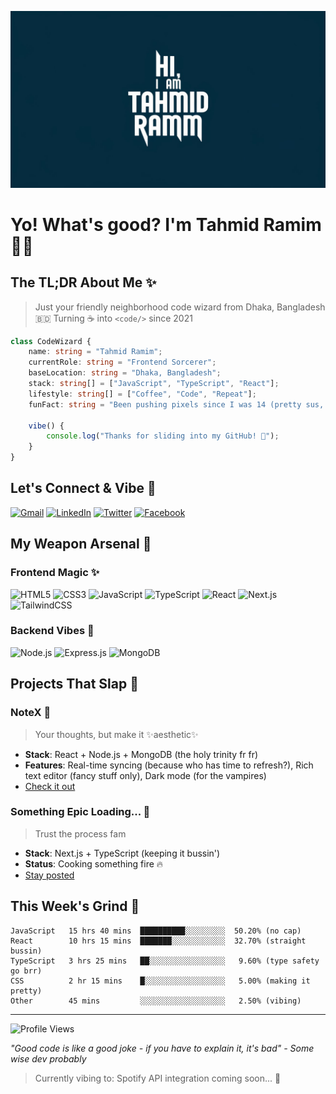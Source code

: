![Github Banner](https://raw.githubusercontent.com/Raaaaaaamim/Raaaaaaamim/refs/heads/main/banner.jpeg)

# Yo! What's good? I'm Tahmid Ramim 👋🔥

## The TL;DR About Me ✨
> Just your friendly neighborhood code wizard from Dhaka, Bangladesh 🇧🇩 
> Turning ☕ into `<code/>` since 2021

```typescript
class CodeWizard {
    name: string = "Tahmid Ramim";
    currentRole: string = "Frontend Sorcerer";
    baseLocation: string = "Dhaka, Bangladesh";
    stack: string[] = ["JavaScript", "TypeScript", "React"];
    lifestyle: string[] = ["Coffee", "Code", "Repeat"];
    funFact: string = "Been pushing pixels since I was 14 (pretty sus, right?)";
    
    vibe() {
        console.log("Thanks for sliding into my GitHub! 🚀");
    }
}
```

## Let's Connect & Vibe 🌟
[![Gmail](https://img.shields.io/badge/Shoot_a_Message-tahmidramim0@gmail.com-EA4335?style=flat-square&logo=gmail&logoColor=white)](mailto:tahmidramim0@gmail.com)
[![LinkedIn](https://img.shields.io/badge/Let's_Connect-Tahmid_Ramim-0A66C2?style=flat-square&logo=linkedin&logoColor=white)](https://linkedin.com/in/Raaaaaaamim)
[![Twitter](https://img.shields.io/badge/Drop_a_Follow-@ramim-1DA1F2?style=flat-square&logo=twitter&logoColor=white)](https://twitter.com/Raaaaaaamim)
[![Facebook](https://img.shields.io/badge/Say_Hi-Tahmid_Ramim-1877F2?style=flat-square&logo=facebook&logoColor=white)](https://facebook.com/Raaaaaaamim)

## My Weapon Arsenal 🚀
### Frontend Magic ✨
![HTML5](https://img.shields.io/badge/HTML5-%23E34F26.svg?style=for-the-badge&logo=html5&logoColor=white)
![CSS3](https://img.shields.io/badge/CSS3-%231572B6.svg?style=for-the-badge&logo=css3&logoColor=white)
![JavaScript](https://img.shields.io/badge/JavaScript-%23323330.svg?style=for-the-badge&logo=javascript&logoColor=%23F7DF1E)
![TypeScript](https://img.shields.io/badge/TypeScript-%23007ACC.svg?style=for-the-badge&logo=typescript&logoColor=white)
![React](https://img.shields.io/badge/React-%2320232a.svg?style=for-the-badge&logo=react&logoColor=%2361DAFB)
![Next.js](https://img.shields.io/badge/Next.js-black?style=for-the-badge&logo=next.js&logoColor=white)
![TailwindCSS](https://img.shields.io/badge/TailwindCSS-%2338B2AC.svg?style=for-the-badge&logo=tailwind-css&logoColor=white)

### Backend Vibes 🎵
![Node.js](https://img.shields.io/badge/Node.js-6DA55F?style=for-the-badge&logo=node.js&logoColor=white)
![Express.js](https://img.shields.io/badge/Express.js-%23404d59.svg?style=for-the-badge&logo=express&logoColor=%2361DAFB)
![MongoDB](https://img.shields.io/badge/MongoDB-%234ea94b.svg?style=for-the-badge&logo=mongodb&logoColor=white)

## Projects That Slap 💫
### NoteX 📝
> Your thoughts, but make it ✨aesthetic✨
- **Stack**: React + Node.js + MongoDB (the holy trinity fr fr)
- **Features**: Real-time syncing (because who has time to refresh?), Rich text editor (fancy stuff only), Dark mode (for the vampires)
- [Check it out](https://github.com/Raaaaaaamim/NoteX)

### Something Epic Loading... 👀
> Trust the process fam
- **Stack**: Next.js + TypeScript (keeping it bussin')
- **Status**: Cooking something fire 🔥
- [Stay posted](https://github.com/Raaaaaaamim)

## This Week's Grind 💪
```text
JavaScript   15 hrs 40 mins  ██████████░░░░░░░░░  50.20% (no cap)
React        10 hrs 15 mins  ███████░░░░░░░░░░░░  32.70% (straight bussin)
TypeScript   3 hrs 25 mins   ██░░░░░░░░░░░░░░░░░   9.60% (type safety go brr)
CSS          2 hr 15 mins    █░░░░░░░░░░░░░░░░░░   5.00% (making it pretty)
Other        45 mins         ░░░░░░░░░░░░░░░░░░░   2.50% (vibing)
```

---
![Profile Views](https://komarev.com/ghpvc/?username=Raaaaaaamim&color=blueviolet)

*"Good code is like a good joke - if you have to explain it, it's bad" - Some wise dev probably*

> Currently vibing to: Spotify API integration coming soon... 👀
